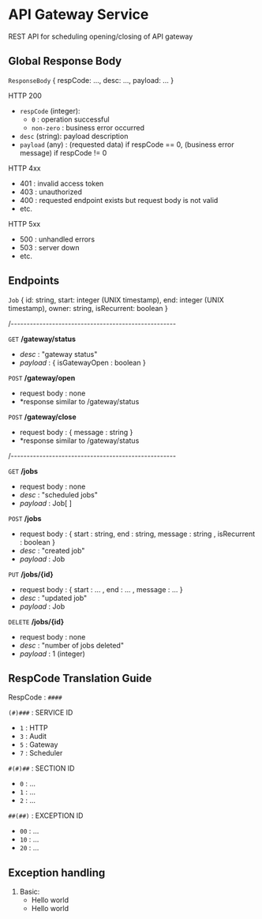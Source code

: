 # API Gateway Service

REST API for scheduling opening/closing of API gateway

## Global Response Body

`ResponseBody` { respCode: ..., desc: ..., payload: ... }

HTTP 200

- `respCode` (integer):
  - `0` : operation successful
  - `non-zero` : business error occurred
- `desc` (string): payload description
- `payload` (any) : (requested data) if respCode == 0, (business error message) if respCode != 0

HTTP 4xx

- 401 : invalid access token
- 403 : unauthorized
- 400 : requested endpoint exists but request body is not valid
- etc.

HTTP 5xx

- 500 : unhandled errors
- 503 : server down
- etc.

## Endpoints

`Job` { id: string, start: integer (UNIX timestamp), end: integer (UNIX timestamp), owner: string, isRecurrent: boolean }

/----------------------------------------------------

`GET` **/gateway/status**

- _desc_ : "gateway status"
- _payload_ : { isGatewayOpen : boolean }

`POST` **/gateway/open**
- request body : none
- *response similar to /gateway/status

`POST` **/gateway/close**
- request body : { message : string }
- *response similar to /gateway/status

/----------------------------------------------------

`GET` **/jobs**

- request body : none
- _desc_ : "scheduled jobs"
- _payload_ : Job[ ]

`POST` **/jobs**

- request body : { start : string, end : string, message : string , isRecurrent : boolean }
- _desc_ : "created job"
- _payload_ : Job

`PUT` **/jobs/{id}**

- request body : { start : ... , end : ... , message : ... }
- _desc_ : "updated job"
- _payload_ : Job

`DELETE` **/jobs/{id}**

- request body : none
- _desc_ : "number of jobs deleted"
- _payload_ : 1 (integer)

## RespCode Translation Guide
RespCode : `####`

`(#)###` : SERVICE ID
- `1` : HTTP
- `3` : Audit
- `5` : Gateway
- `7` : Scheduler

`#(#)##` : SECTION ID
- `0` : ...
- `1` : ...
- `2` : ...

`##(##)` : EXCEPTION ID
- `00` : ...
- `10` : ...
- `20` : ...


## Exception handling

1. Basic:
    * Hello world
    * Hello world
